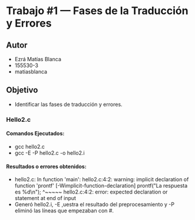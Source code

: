# Trabajo #1 — Fases de la Traducción y Errores
## Autor
 * Ezrá Matías Blanca
 * 155530-3
 * matiasblanca
## Objetivo
 * Identificar las fases de traducción y errores.
 ### Hello2.c
 #### Comandos Ejecutados:
 * gcc hello2.c
 * gcc -E -P hello2.c -o hello2.i
 #### Resultados o errores obtenidos: 
 * hello2.c: In function 'main':
hello2.c:4:2: warning: implicit declaration of function 'prontf' [-Wimplicit-function-declaration]
  prontf("La respuesta es %d\n");
  ^~~~~~
hello2.c:4:2: error: expected declaration or statement at end of input
* Generó hello2.i, -E ,uestra el resultado del preprocesamiento y -P eliminó las líneas que empezaban con #.
